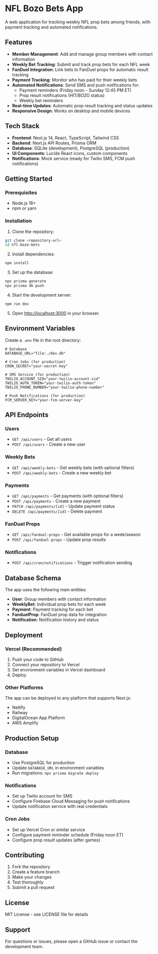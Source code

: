 # NFL Bozo Bets App

A web application for tracking weekly NFL prop bets among friends, with payment tracking and automated notifications.

## Features

- **Member Management**: Add and manage group members with contact information
- **Weekly Bet Tracking**: Submit and track prop bets for each NFL week
- **FanDuel Integration**: Link bets to FanDuel props for automatic result tracking
- **Payment Tracking**: Monitor who has paid for their weekly bets
- **Automated Notifications**: Send SMS and push notifications for:
  - Payment reminders (Friday noon - Sunday 12:45 PM ET)
  - Prop result notifications (HIT/BOZO status)
  - Weekly bet reminders
- **Real-time Updates**: Automatic prop result tracking and status updates
- **Responsive Design**: Works on desktop and mobile devices

## Tech Stack

- **Frontend**: Next.js 14, React, TypeScript, Tailwind CSS
- **Backend**: Next.js API Routes, Prisma ORM
- **Database**: SQLite (development), PostgreSQL (production)
- **UI Components**: Lucide React icons, custom components
- **Notifications**: Mock service (ready for Twilio SMS, FCM push notifications)

## Getting Started

### Prerequisites

- Node.js 18+ 
- npm or yarn

### Installation

1. Clone the repository:
```bash
git clone <repository-url>
cd nfl-bozo-bets
```

2. Install dependencies:
```bash
npm install
```

3. Set up the database:
```bash
npx prisma generate
npx prisma db push
```

4. Start the development server:
```bash
npm run dev
```

5. Open [http://localhost:3000](http://localhost:3000) in your browser.

## Environment Variables

Create a `.env` file in the root directory:

```env
# Database
DATABASE_URL="file:./dev.db"

# Cron Jobs (for production)
CRON_SECRET="your-secret-key"

# SMS Service (for production)
TWILIO_ACCOUNT_SID="your-twilio-account-sid"
TWILIO_AUTH_TOKEN="your-twilio-auth-token"
TWILIO_PHONE_NUMBER="your-twilio-phone-number"

# Push Notifications (for production)
FCM_SERVER_KEY="your-fcm-server-key"
```

## API Endpoints

### Users
- `GET /api/users` - Get all users
- `POST /api/users` - Create a new user

### Weekly Bets
- `GET /api/weekly-bets` - Get weekly bets (with optional filters)
- `POST /api/weekly-bets` - Create a new weekly bet

### Payments
- `GET /api/payments` - Get payments (with optional filters)
- `POST /api/payments` - Create a new payment
- `PATCH /api/payments/[id]` - Update payment status
- `DELETE /api/payments/[id]` - Delete payment

### FanDuel Props
- `GET /api/fanduel-props` - Get available props for a week/season
- `POST /api/fanduel-props` - Update prop results

### Notifications
- `POST /api/cron/notifications` - Trigger notification sending

## Database Schema

The app uses the following main entities:

- **User**: Group members with contact information
- **WeeklyBet**: Individual prop bets for each week
- **Payment**: Payment tracking for each bet
- **FanduelProp**: FanDuel prop data for integration
- **Notification**: Notification history and status

## Deployment

### Vercel (Recommended)

1. Push your code to GitHub
2. Connect your repository to Vercel
3. Set environment variables in Vercel dashboard
4. Deploy

### Other Platforms

The app can be deployed to any platform that supports Next.js:
- Netlify
- Railway
- DigitalOcean App Platform
- AWS Amplify

## Production Setup

### Database
- Use PostgreSQL for production
- Update `DATABASE_URL` in environment variables
- Run migrations: `npx prisma migrate deploy`

### Notifications
- Set up Twilio account for SMS
- Configure Firebase Cloud Messaging for push notifications
- Update notification service with real credentials

### Cron Jobs
- Set up Vercel Cron or similar service
- Configure payment reminder schedule (Friday noon ET)
- Configure prop result updates (after games)

## Contributing

1. Fork the repository
2. Create a feature branch
3. Make your changes
4. Test thoroughly
5. Submit a pull request

## License

MIT License - see LICENSE file for details

## Support

For questions or issues, please open a GitHub issue or contact the development team.